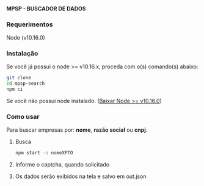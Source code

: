 #### MPSP - BUSCADOR DE DADOS

### Requerimentos

Node (v10.16.0)

### Instalação

Se você já possui o node >= v10.16.x, proceda com o(s) comando(s) abaixo:

```sh
git clone
cd mpsp-search
npm ci
```

Se você não possui node instalado. ([Baixar Node >= v10.16.0](https://nodejs.org/en/download/))

### Como usar

Para buscar empresas por: **nome**, **razão social** ou **cnpj**.

1. Busca

    ```sh
    npm start -s nomeXPTO
    ```

2. Informe o captcha, quando solicitado
3. Os dados serão exibidos na tela e salvo em out.json
